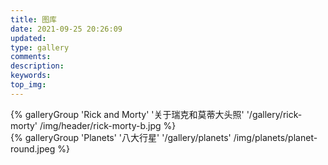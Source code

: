 ```yaml
---
title: 图库
date: 2021-09-25 20:26:09
updated:
type: gallery
comments:
description:
keywords:
top_img:
---
```


<div class="gallery-group-main">
{% galleryGroup 'Rick and Morty' '关于瑞克和莫蒂大头照' '/gallery/rick-morty' /img/header/rick-morty-b.jpg %}
</div> 

<div class="gallery-group-main">
{% galleryGroup 'Planets' '八大行星' '/gallery/planets' /img/planets/planet-round.jpeg %}
</div>


